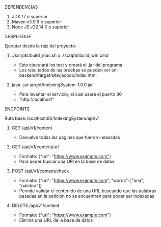 DEPENDENCIAS

1. JDK 17 o superior
2. Maven v3.9.9 o superior
3. Node JS v22.14.0 o superior


DESPLIEGUE

Ejecutar desde la raíz del proyecto:

1. ./scripts/build_mac.sh o .\scripts\build_win.cmd
    * Esto ejecutará los test y creará el .jar del programa
    * Los resultados de las pruebas se pueden ver en: backend/target/site/jacoco/index.html

2. java -jar target/IndexingSystem-1.0.0.jar
    * Para levantar el servicio, el cual usará el puerto 80
    * "http://localhost"


ENDPOINTS

Ruta base: localhost:80/IndexingSystem/api/v1

1. GET /api/v1/content
    * Devuelve todas las páginas que fueron indexadas

2. GET /api/v1/content/url
    * Formato: {"url": "https://www.example.com"}
    * Para poder buscar una URl en la base de datos

3. POST /api/v1/content/check
    * Formato: {"url": "https://www.example.com", "words": ["una", "palabra"]}
    * Permite validar el contenido de una URL buscando que las palabras pasadas en la 
      petición no se encuentren para poder ser indexadas

4. DELETE /api/v1/content
    * Formato: {"url": "https://www.example.com"}
    * Elimina una URL de la base de datos